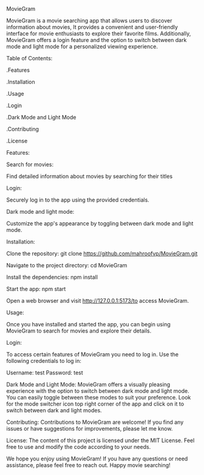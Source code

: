 MovieGram

MovieGram is a movie searching app that allows users to discover information about movies, It provides a convenient and user-friendly interface for movie enthusiasts to explore their favorite films. Additionally, MovieGram offers a login feature and the option to switch between dark mode and light mode for a personalized viewing experience.

Table of Contents:

.Features

.Installation

.Usage

.Login

.Dark Mode and Light Mode

.Contributing

.License


Features:

Search for movies:

Find detailed information about movies by searching for their titles


Login: 

Securely log in to the app using the provided credentials.

Dark mode and light mode:

Customize the app's appearance by toggling between dark mode and light mode.



Installation:

Clone the repository: git clone https://github.com/mahroofvp/MovieGram.git



Navigate to the project directory: cd MovieGram



Install the dependencies: npm install


Start the app: npm start


Open a web browser and visit http://127.0.0.1:5173/to access MovieGram.

Usage:

Once you have installed and started the app, you can begin using MovieGram to search for movies and explore their details.

Login:

To access certain features of MovieGram you need to log in. Use the following credentials to log in:

Username: test
Password: test


Dark Mode and Light Mode:
MovieGram offers a visually pleasing experience with the option to switch between dark mode and light mode. You can easily toggle between these modes to suit your preference. Look for the mode switcher icon top right corner of the app and click on it to switch between dark and light modes.

Contributing:
Contributions to MovieGram are welcome! If you find any issues or have suggestions for improvements, please let me know.



License:
The content of this project is licensed under the MIT License. Feel free to use and modify the code according to your needs.

We hope you enjoy using MovieGram! If you have any questions or need assistance, please feel free to reach out. Happy movie searching!






